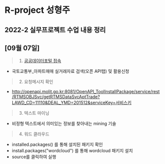 R-project 성형주
=============
2022-2 실무프로젝트 수업 내용 정리
-------------
## [09월 07일]
> 1. [공공데이터포털 접속](https://www.data.go.kr)
- 국토교통부_아파트매매 실거래자료 검색(오픈 API탭) 및 활용신청
> 2. 요청메시지 확인
- http://openapi.molit.go.kr:8081/OpenAPI_ToolInstallPackage/service/rest/RTMSOBJSvc/getRTMSDataSvcAptTrade?LAWD_CD=11110&DEAL_YMD=201512&serviceKey=서비스키
> 3. 텍스트 마이닝
- 비정형 텍스트에서 의미있는 정보를 찾아내는 mining 기술
> 4. 워드 클라우드
- installed.packages() 를 통해 설치된 패키지 확인
- install.packages("wordcloud") 를 통해 wordcloud 패키지 설치
- source를 클릭하여 실행